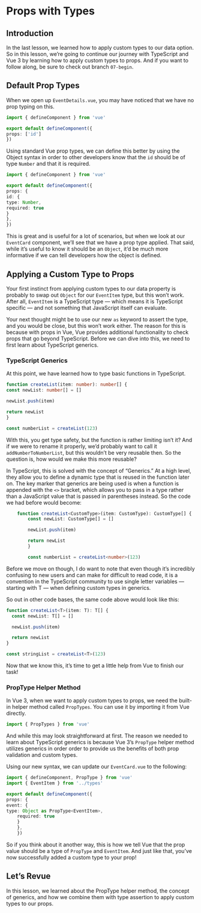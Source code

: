 # Props with Types

## Introduction

In the last lesson, we learned how to apply custom types to our data option. So in this lesson, we’re going to continue our journey with TypeScript and Vue 3 by learning how to apply custom types to props. And if you want to follow along, be sure to check out branch `07-begin`.

## Default Prop Types

When we open up `EventDetails.vue`, you may have noticed that we have no prop typing on this.

```typescript
import { defineComponent } from 'vue'

export default defineComponent({
props: ['id']
})
```

Using standard Vue prop types, we can define this better by using the Object syntax in order to other developers know that the `id` should be of type `Number` and that it is required.

```typescript
import { defineComponent } from 'vue'

export default defineComponent({
props: {
id: {
type: Number,
required: true
}
},
})
```

This is great and is useful for a lot of scenarios, but when we look at our `EventCard` component, we’ll see that we have a prop type applied. That said, while it’s useful to know it should be an `Object`, it’d be much more informative if we can tell developers how the object is defined.

## Applying a Custom Type to Props

Your first instinct from applying custom types to our data property is probably to swap out `Object` for our `EventItem` type, but this won’t work. After all, `EventItem` is a TypeScript type — which means it is TypeScript specific — and not something that JavaScript itself can evaluate.

Your next thought might be to use our new `as` keyword to assert the type, and you would be close, but this won’t work either. The reason for this is because with props in Vue, Vue provides additional functionality to check props that go beyond TypeScript. Before we can dive into this, we need to first learn about TypeScript generics.

### TypeScript Generics

At this point, we have learned how to type basic functions in TypeScript.

```typescript
function createList(item: number): number[] {
const newList: number[] = []

newList.push(item)

return newList
}

const numberList = createList(123)
```

With this, you get type safety, but the function is rather limiting isn’t it? And if we were to rename it properly, we’d probably want to call it `addNumberToNumberList`, but this wouldn’t be very reusable then. So the question is, how would we make this more reusable?

In TypeScript, this is solved with the concept of “Generics.” At a high level, they allow you to define a dynamic type that is reused in the function later on. The key marker that generics are being used is when a function is appended with the `<>` bracket, which allows you to pass in a type rather than a JavaScript value that is passed in parentheses instead. So the code we had before would become:

```typescript
    function createList<CustomType>(item: CustomType): CustomType[] {
        const newList: CustomType[] = []

        newList.push(item)

        return newList
        }

        const numberList = createList<number>(123)

```

Before we move on though, I do want to note that even though it’s incredibly confusing to new users and can make for difficult to read code, it is a convention in the TypeScript community to use single letter variables — starting with T — when defining custom types in generics.

So out in other code bases, the same code above would look like this:

```typescript
function createList<T>(item: T): T[] {
  const newList: T[] = []

  newList.push(item)

  return newList
}

const stringList = createList<T>(123)
```

Now that we know this, it’s time to get a little help from Vue to finish our task!

### PropType Helper Method

In Vue 3, when we want to apply custom types to props, we need the built-in helper method called `PropTypes`. You can use it by importing it from Vue directly.

```javascript
import { PropTypes } from 'vue'
```

And while this may look straightforward at first. The reason we needed to learn about TypeScript generics is because Vue 3’s `PropType` helper method utilizes generics in order order to provide us the benefits of both prop validation and custom types.

Using our new syntax, we can update our `EventCard.vue` to the following:

```typescript
import { defineComponent, PropType } from 'vue'
import { EventItem } from '../types'

export default defineComponent({
props: {
event: {
type: Object as PropType<EventItem>,
    required: true
    }
    },
    })
```

So if you think about it another way, this is how we tell Vue that the prop value should be a type of `PropType` and `EventItem`. And just like that, you’ve now successfully added a custom type to your prop!

## Let’s Revue

In this lesson, we learned about the PropType helper method, the concept of generics, and how we combine them with type assertion to apply custom types to our props.

